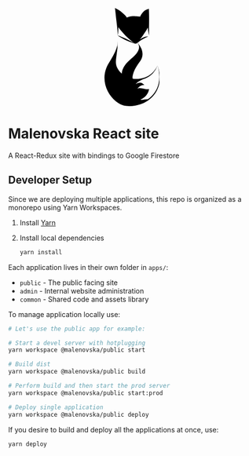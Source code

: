 <div align="center">
  <a href="https://malenovska.cz">
    <svg
        xmlns = "http://www.w3.org/2000/svg"
        viewBox = "0 0 435.21252 772.19397"
        version = "1.1"
        height = "200px"
        style = "fill-rule:evenodd;fill:#000"
    >
        <path
            d = "m 180.85678,563.49017 c -20.2917,-1.2333 -39.3307,-11.3553 -38.9184,-9.6155 -1.3163,-3.3226 -2.6482,-13.8612 -3.9939,-17.3365 -2.4151,-9.3114 -2.6127,-19.5503 -0.975,-29.973 0,0 0,0 0,0 6.5027,-40.4177 34.4617,-74.6013 69.0091,-104.0734 v 0 c 1.8371,-1.5663 3.6803,-3.1093 5.5265,-4.6307 19.9937,-16.7723 38.1148,-33.9863 50.2029,-55.0887 7.0175,-12.3463 11.508,-25.5465 10.4832,-38.6148 -0.6419,-8.8057 -3.7936,-17.2633 -8.6184,-24.2752 -1.5906,-2.3108 -3.3455,-4.474 -5.2713,-6.45 -0.5584,-0.5736 -1.1299,-1.1299 -1.7225,-1.6624 -0.1596,-0.1436 -0.3205,-0.285 -0.4845,-0.4239 -0.042,-0.039 -0.084,-0.076 -0.1297,-0.109 -0.017,-0.015 -0.032,-0.026 -0.05,-0.037 0,0 0,0 0,0 0,0 0,0 0,0 0.018,0.011 0.033,0.023 0.051,0.033 0.048,0.03 0.097,0.058 0.1475,0.084 0.1821,0.1134 0.3629,0.231 0.5424,0.3504 v 5e-4 c 0.6653,0.4429 1.3159,0.9161 1.9557,1.4101 0.8223,0.6346 1.6268,1.3033 2.415,2.0006 -0.1813,-0.2898 -0.3595,-0.5822 -0.5351,-0.8781 -0.1324,-0.224 -0.2673,-0.4472 -0.3746,-0.6795 0,0 0,0 0,0 -0.026,-0.058 -0.048,-0.1134 -0.059,-0.1696 0,-0.024 0,-0.052 0.025,-0.05 -0.022,0 -0.025,0.034 -0.019,0.056 0.019,0.057 0.059,0.1051 0.089,0.1492 0.1414,0.2141 0.3045,0.4071 0.4667,0.6026 0.6562,0.7968 1.328,1.5594 2.0093,2.3549 0.2405,0.2807 0.481,0.5623 0.7215,0.8478 0.5044,0.5035 0.9958,1.0269 1.4781,1.5629 1.5447,1.7173 2.9899,3.5717 4.3088,5.5502 0.2604,0.3379 0.5204,0.6766 0.7795,1.017 7.2589,9.5251 14.0567,20.4077 19.3854,32.5831 6.1801,14.0879 10.341,30.1629 9.9841,47.0326 -0.4771,19.0442 -7.2714,37.8955 -18.9659,53.4402 -4e-4,0 -0.1903,0.2543 -0.1907,0.2548 -25.0366,33.4703 -45.1107,65.4218 -55.1744,101.0935 -2.5612,9.0908 -4.352,17.8261 -4.5026,26.64 -0.038,2.3636 2.5375,11.0885 2.4038,10.8462 -0.1657,-0.2686 -21.7093,7.3883 -42.0006,6.1555 z"
        />
        <path
            d = "m 102.19198,315.93597 q -5.672299,44.2226 -9.680899,73.6086 c -1.8146,13.3871 -3.156,27.2461 -2.3895,40.9057 0.7081,12.5968 3.3152,25.2727 8.6107,36.7392 7.350199,16.0781 18.535099,30.4735 31.327399,43.6616 13.2456,13.5437 28.7077,25.188 45.7547,33.02 5.4897,2.524 11.1391,4.6501 16.9272,6.3181 41.9279,12.1867 86.8737,10.1419 126.0033,-4.247 21.2892,-7.835 40.4697,-19.4352 56.1135,-34.1247 18.2275,-17.0916 33.9902,-39.5622 42.0468,-60.8908 -6.2377,21.9541 -20.6322,45.7302 -38.4829,64.5196 -15.3237,16.1075 -34.7252,29.2008 -56.71,38.2142 -5.7389,2.3549 -11.6161,4.4403 -17.6029,6.2498 -6.1662,3.4268 -12.8377,6.6109 -19.8323,9.4567 -2.3216,1.2225 -4.6605,2.4492 -6.944,3.6769 -5.7367,3.0781 -11.0797,6.1355 -16.1053,9.7219 -6.3509,4.6899 -11.7632,9.4421 -14.5563,16.1996 8.3793,-7.672 21.4808,-12.3921 35.6344,-10.9067 5.0247,0.5312 9.8989,1.8276 14.3854,3.8247 6.9397,4.6847 13.1263,9.7886 18.1229,14.9928 -0.77,-0.1432 -1.5434,-0.2967 -2.3212,-0.4672 -9.141,-0.012 -18.8357,1.5794 -27.4498,5.7207 -6.6784,3.1288 -12.7162,7.7149 -17.8191,13.3062 -5.5853,6.3311 -12.1768,12.2118 -8.9706,10.0814 4.1505,-2.7571 8.6107,-4.4489 12.9363,-5.2924 10.1882,-0.5463 19.9608,1.0961 29.004,2.9843 9.5464,1.9552 18.494,4.3503 27.2193,5.7518 7.6928,1.1333 23.1999,-1.2609 23.1925,-1.1787 -0.043,0.4529 -0.086,0.9135 -0.1371,1.3729 -0.2167,1.9622 -0.5385,3.9567 -0.9534,5.9807 -1.4815,7.236 -4.0782,14.6502 -7.7256,21.9943 -3.7032,7.4488 -8.3801,14.5788 -13.8984,21.1603 v 0 c -13.0778,15.5802 -29.3514,26.3187 -44.961,31.9676 1.5235,1.1809 3.2814,1.8336 5.0095,2.155 2.2957,0.4486 4.6371,0.3448 7.1798,0.2185 4.8162,-0.2652 9.4446,-1.0468 14.6419,-1.79 1.19,-0.1687 2.3887,-0.3322 3.602,-0.4827 9.0878,-1.9976 18.1674,-2.6313 26.4865,-1.8713 v 0 c 11.508,-7.897 22.2219,-16.7884 31.9321,-26.6003 27.6246,-27.8815 46.257,-63.1305 54.3758,-99.5925 10.8614,-48.566 3.8685,-98.6084 -9.2491,-141.3676 14.9867,42.1584 23.9344,92.286 14.311,142.4313 -7.2649,37.6688 -25.5556,74.5503 -53.7356,104.1353 -25.874,27.1341 -59.009,47.8047 -95.5925,60.4292 -35.1729,12.1599 -73.3396,16.9683 -111.0555,12.7962 -20.9077,-2.3869 -40.6847,-10.0607 -58.6146,-20.7939 -7.6932,-4.6064 -15.038599,-9.7717 -21.979999,-15.3146 -26.9048,-21.3771 -48.6279,-48.746 -64.1289,-78.9881 C 9.1212807,622.52087 -0.08421933,585.91787 5.8067119e-4,549.58917 0.14158067,507.43597 13.214181,466.97317 34.018481,433.18107 c 0,0 0,0 0,0 24.7087,-40.1872 46.9443,-76.4307 61.0391,-117.2447 l 6.193499,-22.9001 c 0.5654,-3.1378 0.9966,-6.2886 1.27,-9.4555 q 0.6852,-7.9207 -1.1247,-23.5679 2.4916,15.5936 2.1283,23.6346 c -0.1428,3.1356 -0.4395,6.2653 -0.8678,9.3888 z"
        />
        <path
            d = "m 249.70208,280.29587 h -10.3626 z m -10.3626,0 c -0.2211,-0.1778 -48.0664,-15.6511 -71.6673,-27.112 -4.7414,-2.3068 -9.4429,-4.6799 -14.0766,-7.1006 -18.3257,-9.6064 -36.6172,-20.84796 -50.4775,-30.65295 -0.094,0.29674 -0.1891,0.58742 -0.2847,0.87205 0.034,-0.32875 0.068,-0.66312 0.1008,-1.00139 -0.035,-0.0242 -0.068,-0.0476 -0.1008,-0.0709 0.035,0.0104 0.07,0.0208 0.1047,0.0316 0.6999,-7.19446 1.2078,-16.66162 0.7363,-24.27609 -0.6294,-9.93088 -1.6174,-19.70776 -2.7715,-30.40471 0,0 0,0 0,0 -1.986799,-18.38972 -4.004299,-35.00159 -6.313699,-54.26163 -0.6956,-5.82798 -1.3903,-11.678444 -2.0656,-17.486094 -2.3514,-20.20174 -5.0722,-45.28587 -6.9959,-63.27373 -0.7457,-6.95395 -1.3522,-13.0804 -2.2484,-19.5174297 -0.2475,-1.76098 -0.4698,-3.44539 -0.8782,-5.11770001 -0.05,-0.20374 -0.099,-0.40618 -0.163,-0.59997 -0.1904,-0.20028 0.052,-0.4131 0.1289,-0.28592 10.7549,4.85037001 23.807599,11.39856971 35.733899,18.93344971 5.5745,3.9329 11.0577,8.22959 16.3268,12.87493 16.1836,14.29634 33.5681,27.93734 41.3616,43.71738 1.9929,-0.9776 4.0783,-1.90243 6.2519,-2.7827 6.9328,-2.8078 14.6056,-5.09045 22.7842,-6.69355 5.2414,-1.03772 10.6368,-1.79818 16.1131,-2.21258 v 4.4e-4 c 18.215,-1.3548 59.3547,3.63269 59.4204,3.47221 0.263,-0.64236 0.5382,-1.28732 0.8232,-1.93617 0.9876,-2.24416 2.0984,-4.51859 3.3252,-6.81725 3.5981,-6.74026 8.1344,-13.56703 13.4909,-20.09793 1.8981,-2.3164 3.89,-4.58694 5.9754,-6.78871 v 0 c 4.5697,-4.81101 9.5014,-9.20156 14.7411,-12.97614 7.1477,-5.20897 30.4306,-12.6768097 30.4298,-12.6897897 -0.017,-0.28765 0.381,8.5124897 0.4706,10.3690697 0.3071,6.35397 0.5662,13.00469 0.773,19.8492 0.5891,19.5265 0.7466,40.82134 0.6458,62.44018 -0.021,4.687734 -0.058,9.390164 -0.1047,14.088274 v 0 c -0.2132,20.56034 -0.4944,35.47093 -0.5649,55.0169 -0.034,10.01738 -0.016,19.11773 0.4036,28.35996 0.3413,7.11659 0.6411,13.43812 2.2779,19.79123 -3.0241,-5.78299 -4.7184,-12.29485 -6.2277,-19.2648 -1.985,-9.09429 -3.3018,-18.53117 -4.3005,-28.50054 -0.4975,-4.95679 -0.9058,-9.95856 -1.2268,-15.00489 -10.1035,19.75318 -25.8606,44.17288 -41.2314,65.94052 -6.8579,9.69555 -14.1917,19.26004 -21.5635,28.29037 3.2568,-2.5478 6.6927,-4.9352 10.2839,-7.1439 18.6475,-11.44443 39.12,-16.70488 56.2761,-17.67123 -15.3484,7.60582 -33.2679,15.80556 -50.3599,26.20543 -7.6867,4.6656 -14.8462,9.5502 -21.7266,14.933 -7.3065,7.7784 -16.1849,10.6334 -23.2708,16.5552 -0.8703,0.1462 -10.4698,-0.147 -10.3626,0 z M 108.77818,150.7144 c 15.4881,20.91548 35.6483,44.54489 57.6573,67.56524 21.7274,22.69553 49.7742,43.60663 70.232,59.88193 -17.4082,-11.4669 -41.956,-23.7405 -64.3508,-34.6386 -4.7409,-2.3021 -9.5083,-4.53592 -14.2752,-6.68491 -18.8439,-8.52892 -38.6533,-16.62355 -54.8892,-21.51199 2.181,-6.88993 4.0466,-16.64691 4.7712,-24.26874 0.9546,-9.95207 1.2198,-20.20347 1.0775,-30.97006 0,0 0,0 0,0 -0.041,-3.11103 -0.1151,-6.23589 -0.2228,-9.37287 z"
        />
  </a>
</div>

# Malenovska React site

A React-Redux site with bindings to Google Firestore

## Developer Setup

Since we are deploying multiple applications, this repo is organized as a monorepo using Yarn Workspaces.

1. Install [Yarn](https://yarnpkg.com/)
2. Install local dependencies

    ```sh
    yarn install
    ```

Each application lives in their own folder in `apps/`:

- `public` - The public facing site
- `admin` - Internal website administration
- `common` - Shared code and assets library

To manage application locally use:

```sh
# Let's use the public app for example:

# Start a devel server with hotplugging
yarn workspace @malenovska/public start

# Build dist
yarn workspace @malenovska/public build

# Perform build and then start the prod server
yarn workspace @malenovska/public start:prod

# Deploy single application
yarn workspace @malenovska/public deploy
```

If you desire to build and deploy all the applications at once, use:

```sh
yarn deploy
```
